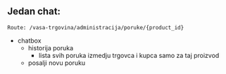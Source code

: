 ## Jedan chat:
```Route: /vasa-trgovina/administracija/poruke/{product_id}```

- chatbox
	- historija poruka
		- lista svih poruka izmedju trgovca i kupca samo za taj proizvod
	- posalji novu poruku